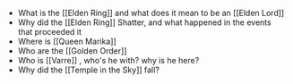 - What is the [[Elden Ring]] and what does it mean to be an [[Elden Lord]]
- Why did the [[Elden Ring]] Shatter, and what happened in the events that proceeded it
- Where is [[Queen Marika]]
- Who are the [[Golden Order]]
- Who is [[Varre]] , who's he with? why is he here?
- Why did the [[Temple in the Sky]] fall?